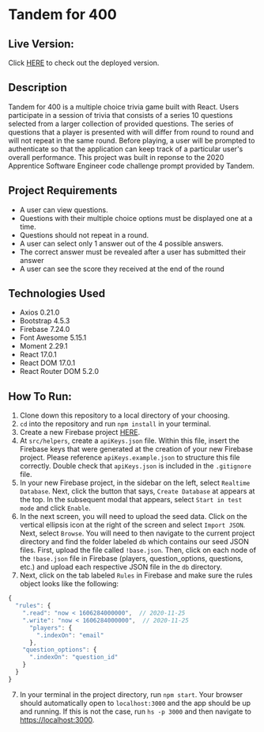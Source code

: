 # Tandem for 400

## Live Version: 

Click [HERE](https://tandem-for-400.web.app) to check out the deployed version.


## Description

Tandem for 400 is a multiple choice trivia game built with React.  Users participate in a session of trivia that consists of a series 10 questions selected from a larger collection of provided questions.  The series of questions that a player is presented with will differ from round to round and will not repeat in the same round.  Before playing, a user will be prompted to authenticate so that the application can keep track of a particular user's overall performance.  This project was built in reponse to the 2020 Apprentice Software Engineer code challenge prompt provided by Tandem.

## Project Requirements

 - A user can view questions.
 - Questions with their multiple choice options must be displayed one at a time.
 - Questions should not repeat in a round.
 - A user can select only 1 answer out of the 4 possible answers.
 - The correct answer must be revealed after a user has submitted their answer
 - A user can see the score they received at the end of the round

## Technologies Used

- Axios 0.21.0
- Bootstrap 4.5.3
- Firebase 7.24.0
- Font Awesome 5.15.1
- Moment 2.29.1
- React 17.0.1
- React DOM 17.0.1
- React Router DOM 5.2.0

## How To Run:

1. Clone down this repository to a local directory of your choosing.
2. `cd` into the repository and run `npm install` in your terminal.
3. Create a new Firebase project [HERE](https://console.firebase.google.com/).
4. At `src/helpers`, create a `apiKeys.json` file.  Within this file, insert the Firebase keys that were generated at the creation of your new Firebase project.  Please reference `apiKeys.example.json` to structure this file correctly.  Double check that `apiKeys.json` is included in the `.gitignore` file.
5. In your new Firebase project, in the sidebar on the left, select `Realtime Database`.  Next, click the button that says, `Create Database` at appears at the top.  In the subsequent modal that appears, select `Start in test mode` and click `Enable`.
6. In the next screen, you will need to upload the seed data.  Click on the vertical ellipsis icon at the right of the screen and select `Import JSON`.  Next, select `Browse`.  You will need to then navigate to the current project directory and find the folder labeled `db` which contains our seed JSON files.  First, upload the file called `!base.json`.  Then, click on each node of the `!base.json` file in Firebase (players, question_options, questions, etc.) and upload each respective JSON file in the `db` directory.
7. Next, click on the tab labeled `Rules` in Firebase and make sure the rules object looks like the following: 
```js
{
  "rules": {
    ".read": "now < 1606284000000",  // 2020-11-25
    ".write": "now < 1606284000000",  // 2020-11-25
      "players": {
        ".indexOn": "email"
      },
    "question_options": {
      ".indexOn": "question_id"
    }
  }
}
```
7. In your terminal in the project directory, run `npm start`.  Your browser should automatically open to `localhost:3000` and the app should be up and running.  If this is not the case, run `hs -p 3000` and then navigate to [https://localhost:3000](https://localhost:3000).

